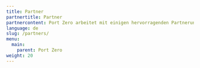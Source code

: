 ```yaml
---
title: Partner
partnertitle: Partner
partnercontent: Port Zero arbeitet mit einigen hervorragenden Partnerunternehmen zusammen.
language: de
slug: /partners/
menu:
  main:
    parent: Port Zero
weight: 20
---
```


